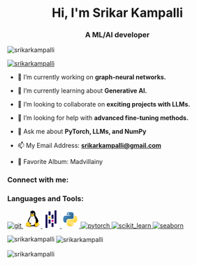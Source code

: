 <h1 align="center">Hi, I'm Srikar Kampalli</h1>
<h3 align="center">A ML/AI developer</h3>

<p align="left"> <img src="https://komarev.com/ghpvc/?username=srikarkampalli&label=Profile%20views&color=0e75b6&style=flat" alt="srikarkampalli" /> </p>

<p align="left"> <a href="https://github.com/ryo-ma/github-profile-trophy"><img src="https://github-profile-trophy.vercel.app/?username=srikarkampalli" alt="srikarkampalli" /></a> </p>

- 🔭 I’m currently working on **graph-neural networks.**

- 🌱 I’m currently learning about **Generative AI.**

- 👯 I’m looking to collaborate on **exciting projects with LLMs.**

- 🤝 I’m looking for help with **advanced fine-tuning methods.**

- 💬 Ask me about **PyTorch, LLMs, and NumPy**

- 📫 My Email Address: **srikarkampalli@gmail.com**

- 🎵 Favorite Album: Madvillainy

<h3 align="left">Connect with me:</h3>
<p align="left">
</p>

<h3 align="left">Languages and Tools:</h3>
<p align="left"> <a href="https://git-scm.com/" target="_blank" rel="noreferrer"> <img src="https://www.vectorlogo.zone/logos/git-scm/git-scm-icon.svg" alt="git" width="40" height="40"/> </a> <a href="https://www.linux.org/" target="_blank" rel="noreferrer"> <img src="https://raw.githubusercontent.com/devicons/devicon/master/icons/linux/linux-original.svg" alt="linux" width="40" height="40"/> </a> <a href="https://pandas.pydata.org/" target="_blank" rel="noreferrer"> <img src="https://raw.githubusercontent.com/devicons/devicon/2ae2a900d2f041da66e950e4d48052658d850630/icons/pandas/pandas-original.svg" alt="pandas" width="40" height="40"/> </a> <a href="https://www.python.org" target="_blank" rel="noreferrer"> <img src="https://raw.githubusercontent.com/devicons/devicon/master/icons/python/python-original.svg" alt="python" width="40" height="40"/> </a> <a href="https://pytorch.org/" target="_blank" rel="noreferrer"> <img src="https://www.vectorlogo.zone/logos/pytorch/pytorch-icon.svg" alt="pytorch" width="40" height="40"/> </a> <a href="https://scikit-learn.org/" target="_blank" rel="noreferrer"> <img src="https://upload.wikimedia.org/wikipedia/commons/0/05/Scikit_learn_logo_small.svg" alt="scikit_learn" width="40" height="40"/> </a> <a href="https://seaborn.pydata.org/" target="_blank" rel="noreferrer"> <img src="https://seaborn.pydata.org/_images/logo-mark-lightbg.svg" alt="seaborn" width="40" height="40"/> </a> </p>

<p><img align="left" src="https://github-readme-stats.vercel.app/api/top-langs?username=srikarkampalli&show_icons=true&locale=en&layout=compact" alt="srikarkampalli" /></p>

<p>&nbsp;<img align="center" src="https://github-readme-stats.vercel.app/api?username=srikarkampalli&show_icons=true&locale=en" alt="srikarkampalli" /></p>

<p><img align="center" src="https://github-readme-streak-stats.herokuapp.com/?user=srikarkampalli&" alt="srikarkampalli" /></p>
